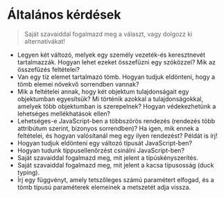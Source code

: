 # Általános kérdések

> Saját szavaiddal fogalmazd meg a választ, vagy dolgozz ki alternatívákat!

 + Legyen két változó, melyek egy személy vezeték-és keresztnevét tartalmazzák. Hogyan lehet ezeket összefűzni egy szóközzel? Mik az összefűzés feltételei?
 + Van egy tíz elemet tartalmazó tömb. Hogyan tudjuk eldönteni, hogy a tömb elemei növekvő sorrendben vannak?
 + Mik a feltételei annak, hogy két objektum tulajdonságait egy objektumban egyesítsük? Mi történik azokkal a tulajdonságokkal, amelyek több objektumban is szerepelnek? Hogyan védekezhetünk a lehetséges mellékhatások ellen?
 + Lehetséges-e JavaScript-ben a többszörös rendezés (rendezés több attribútum szerint, bizonyos sorrendben)? Ha igen, mik ennek a feltételei, és hogyan valósítanál meg egy ilyen rendezést? Példát is írj!
 + Hogyan tudjuk eldönteni egy változó típusát JavaScript-ben?
 + Hogyan tudunk típpusellenőrzést csinálni JavaScript-ben?
 + Saját szavaiddal fogalmazd meg, mit jelent a típúskényszerítés.
 + Saját szavaiddal fogalmazd meg, mit jelent a kacsa típusosság (duck typing).
 + Írj egy függvényt, amely tetszőleges számú paramétert elfogad, és a tömb típusú paraméterek elemeinek a metszetét adja vissza.
